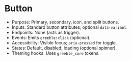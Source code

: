 # Button

- Purpose: Primary, secondary, icon, and split buttons.
- Inputs: Standard button attributes; optional `data-variant`.
- Endpoints: None (acts as trigger).
- Events: Emits `greeble:click` (optional).
- Accessibility: Visible focus; `aria-pressed` for toggle.
- States: Default, disabled, loading (optional spinner).
- Theming hooks: Uses `greeble_core` tokens.
